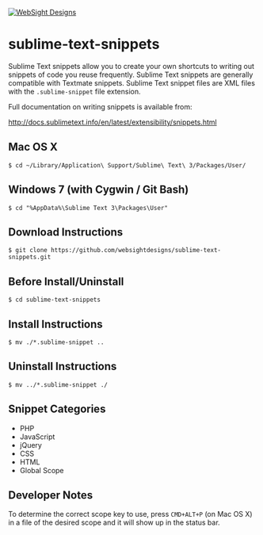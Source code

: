 [![WebSight Designs](http://www.websightdesigns.com/img/headerlogo-light.png)](http://www.websightdesigns.com)

sublime-text-snippets
=====================

Sublime Text snippets allow you to create your own shortcuts to writing out snippets of code you reuse frequently. Sublime Text snippets are generally compatible with Textmate snippets. Sublime Text snippet files are XML files with the `.sublime-snippet` file extension.

Full documentation on writing snippets is available from:

http://docs.sublimetext.info/en/latest/extensibility/snippets.html

## Mac OS X

    $ cd ~/Library/Application\ Support/Sublime\ Text\ 3/Packages/User/

## Windows 7 (with Cygwin / Git Bash)

	$ cd "%AppData%\Sublime Text 3\Packages\User"

## Download Instructions

	$ git clone https://github.com/websightdesigns/sublime-text-snippets.git

## Before Install/Uninstall

	$ cd sublime-text-snippets

## Install Instructions

    $ mv ./*.sublime-snippet ..

## Uninstall Instructions

    $ mv ../*.sublime-snippet ./

## Snippet Categories

* PHP
* JavaScript
* jQuery
* CSS
* HTML
* Global Scope

## Developer Notes

To determine the correct scope key to use, press `CMD+ALT+P` (on Mac OS X) in a file of the desired scope and it will show up in the status bar.
